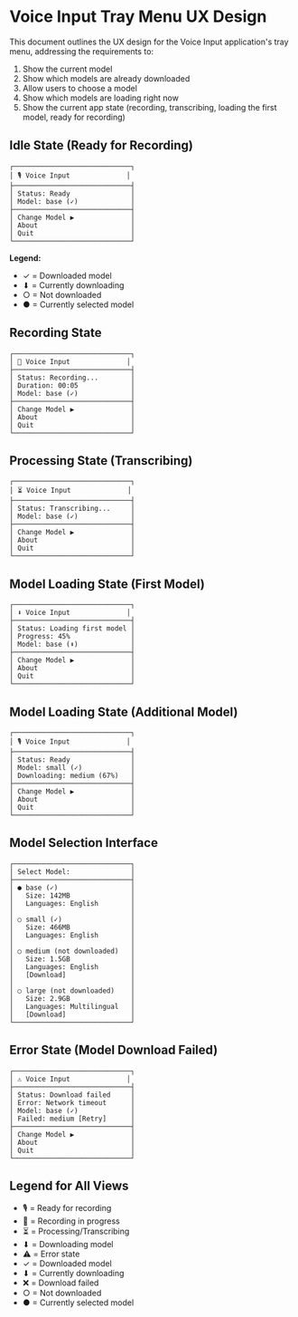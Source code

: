 # Voice Input Tray Menu UX Design

This document outlines the UX design for the Voice Input application's tray menu, addressing the requirements to:
1. Show the current model
2. Show which models are already downloaded
3. Allow users to choose a model
4. Show which models are loading right now
5. Show the current app state (recording, transcribing, loading the first model, ready for recording)

## Idle State (Ready for Recording)

```
┌─────────────────────────────┐
│ 🎙️ Voice Input              │
├─────────────────────────────┤
│ Status: Ready               │
│ Model: base (✓)             │
├─────────────────────────────┤
│ Change Model ▶              │
│ About                       │
│ Quit                        │
└─────────────────────────────┘
```

**Legend:**
- ✓ = Downloaded model
- ⬇ = Currently downloading
- ○ = Not downloaded
- ● = Currently selected model

## Recording State

```
┌─────────────────────────────┐
│ 🔴 Voice Input              │
├─────────────────────────────┤
│ Status: Recording...        │
│ Duration: 00:05             │
│ Model: base (✓)             │
├─────────────────────────────┤
│ Change Model ▶              │
│ About                       │
│ Quit                        │
└─────────────────────────────┘
```

## Processing State (Transcribing)

```
┌─────────────────────────────┐
│ ⏳ Voice Input              │
├─────────────────────────────┤
│ Status: Transcribing...     │
│ Model: base (✓)             │
├─────────────────────────────┤
│ Change Model ▶              │
│ About                       │
│ Quit                        │
└─────────────────────────────┘
```

## Model Loading State (First Model)

```
┌─────────────────────────────┐
│ ⬇ Voice Input              │
├─────────────────────────────┤
│ Status: Loading first model │
│ Progress: 45%               │
│ Model: base (⬇)             │
├─────────────────────────────┤
│ Change Model ▶              │
│ About                       │
│ Quit                        │
└─────────────────────────────┘
```

## Model Loading State (Additional Model)

```
┌─────────────────────────────┐
│ 🎙️ Voice Input              │
├─────────────────────────────┤
│ Status: Ready               │
│ Model: small (✓)            │
│ Downloading: medium (67%)   │
├─────────────────────────────┤
│ Change Model ▶              │
│ About                       │
│ Quit                        │
└─────────────────────────────┘
```

## Model Selection Interface

```
┌─────────────────────────────┐
│ Select Model:               │
├─────────────────────────────┤
│ ● base (✓)                  │
│   Size: 142MB               │
│   Languages: English        │
│                             │
│ ○ small (✓)                 │
│   Size: 466MB               │
│   Languages: English        │
│                             │
│ ○ medium (not downloaded)   │
│   Size: 1.5GB               │
│   Languages: English        │
│   [Download]                │
│                             │
│ ○ large (not downloaded)    │
│   Size: 2.9GB               │
│   Languages: Multilingual   │
│   [Download]                │
└─────────────────────────────┘
```

## Error State (Model Download Failed)

```
┌─────────────────────────────┐
│ ⚠️ Voice Input              │
├─────────────────────────────┤
│ Status: Download failed     │
│ Error: Network timeout      │
│ Model: base (✓)             │
│ Failed: medium [Retry]      │
├─────────────────────────────┤
│ Change Model ▶              │
│ About                       │
│ Quit                        │
└─────────────────────────────┘
```

## Legend for All Views

- 🎙️ = Ready for recording
- 🔴 = Recording in progress
- ⏳ = Processing/Transcribing
- ⬇ = Downloading model
- ⚠️ = Error state
- ✓ = Downloaded model
- ⬇ = Currently downloading
- ❌ = Download failed
- ○ = Not downloaded
- ● = Currently selected model